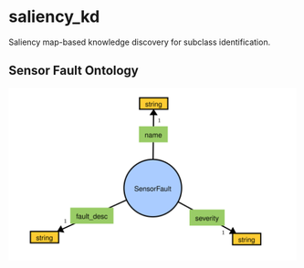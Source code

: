 # saliency_kd

Saliency map-based knowledge discovery for subclass identification.

## Sensor Fault Ontology

![](img/sensor_fault_ontology_v0.svg)
